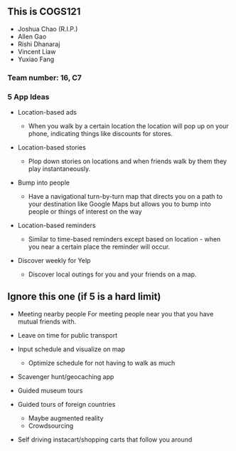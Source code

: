 ## This is COGS121

* Joshua Chao (R.I.P.)
* Allen Gao
* Rishi Dhanaraj
* Vincent Liaw
* Yuxiao Fang

### Team number: 16, C7

### 5 App Ideas

* Location-based ads
  *  When you walk by a certain location the location will pop up on your phone, indicating things like discounts for stores.

* Location-based stories
  *  Plop down stories on locations and when friends walk by them they play instantaneously.

* Bump into people
  *  Have a navigational turn-by-turn map that directs you on a path to your destination like Google Maps but allows you to bump into people or things of interest on the way

* Location-based reminders
  *  Similar to time-based reminders except based on location - when you near a certain place the reminder will occur.
    
* Discover weekly for Yelp
  *  Discover local outings for you and your friends on a map.

## Ignore this one (if 5 is a hard limit)

* Meeting nearby people
    For meeting people near you that you have mutual friends with.

* Leave on time for public transport

* Input schedule and visualize on map
  * Optimize schedule for not having to walk as much

* Scavenger hunt/geocaching app

* Guided museum tours

* Guided tours of foreign countries
  * Maybe augmented reality
  * Crowdsourcing

* Self driving instacart/shopping carts that follow you around
